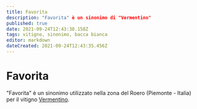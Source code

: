 ```yaml
---
title: Favorita
description: "Favorita" è un sinonimo di "Vermentino"
published: true
date: 2021-09-24T12:43:38.158Z
tags: vitigno, sinonimo, bacca bianca
editor: markdown
dateCreated: 2021-09-24T12:43:35.456Z
---
```


# Favorita

"Favorita" è un sinonimo utilizzato nella zona del Roero (Piemonte - Italia) per il vitigno [Vermentino](/vitigni/Italia/bacca-bianca/vermentino).